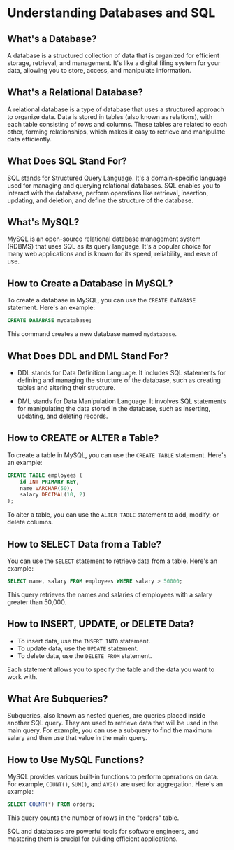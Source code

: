 # Understanding Databases and SQL

## What's a Database?

A database is a structured collection of data that is organized for efficient storage, retrieval, and management. It's like a digital filing system for your data, allowing you to store, access, and manipulate information.

## What's a Relational Database?

A relational database is a type of database that uses a structured approach to organize data. Data is stored in tables (also known as relations), with each table consisting of rows and columns. These tables are related to each other, forming relationships, which makes it easy to retrieve and manipulate data efficiently.

## What Does SQL Stand For?

SQL stands for Structured Query Language. It's a domain-specific language used for managing and querying relational databases. SQL enables you to interact with the database, perform operations like retrieval, insertion, updating, and deletion, and define the structure of the database.

## What's MySQL?

MySQL is an open-source relational database management system (RDBMS) that uses SQL as its query language. It's a popular choice for many web applications and is known for its speed, reliability, and ease of use.

## How to Create a Database in MySQL?

To create a database in MySQL, you can use the `CREATE DATABASE` statement. Here's an example:

```sql
CREATE DATABASE mydatabase;
```

This command creates a new database named `mydatabase`.

## What Does DDL and DML Stand For?

- DDL stands for Data Definition Language. It includes SQL statements for defining and managing the structure of the database, such as creating tables and altering their structure.

- DML stands for Data Manipulation Language. It involves SQL statements for manipulating the data stored in the database, such as inserting, updating, and deleting records.

## How to CREATE or ALTER a Table?

To create a table in MySQL, you can use the `CREATE TABLE` statement. Here's an example:

```sql
CREATE TABLE employees (
    id INT PRIMARY KEY,
    name VARCHAR(50),
    salary DECIMAL(10, 2)
);
```

To alter a table, you can use the `ALTER TABLE` statement to add, modify, or delete columns.

## How to SELECT Data from a Table?

You can use the `SELECT` statement to retrieve data from a table. Here's an example:

```sql
SELECT name, salary FROM employees WHERE salary > 50000;
```

This query retrieves the names and salaries of employees with a salary greater than 50,000.

## How to INSERT, UPDATE, or DELETE Data?

- To insert data, use the `INSERT INTO` statement.
- To update data, use the `UPDATE` statement.
- To delete data, use the `DELETE FROM` statement.

Each statement allows you to specify the table and the data you want to work with.

## What Are Subqueries?

Subqueries, also known as nested queries, are queries placed inside another SQL query. They are used to retrieve data that will be used in the main query. For example, you can use a subquery to find the maximum salary and then use that value in the main query.

## How to Use MySQL Functions?

MySQL provides various built-in functions to perform operations on data. For example, `COUNT()`, `SUM()`, and `AVG()` are used for aggregation. Here's an example:

```sql
SELECT COUNT(*) FROM orders;
```

This query counts the number of rows in the "orders" table.

SQL and databases are powerful tools for software engineers, and mastering them is crucial for building efficient applications.
